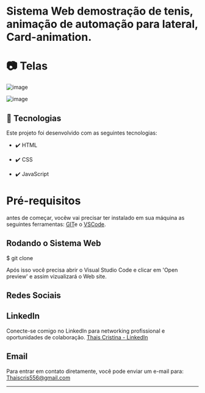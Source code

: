 # Sistema Web demostração de tenis, animação de automação para lateral, Card-animation.


# 📷 Telas


  ![image](https://github.com/thaiscris24/Card-animation-master/assets/114692153/9ef195b8-4714-468e-a104-aefcf2a3e32a)

  
 ![image](https://github.com/thaiscris24/Card-animation-master/assets/114692153/5d773d08-d240-463f-84c3-eb44e7229a51)



## 🚀 Tecnologias

Este projeto foi desenvolvido com as seguintes tecnologias:

- ✔️ HTML

- ✔️ CSS

- ✔️ JavaScript



# Pré-requisitos

antes de começar, vocêw vai precisar ter instalado em sua máquina as seguintes ferramentas: [GIT](https://git-scm.com/)e o [VSCode](https://code.visualstudio.com/download).

<h2> Rodando o Sistema Web </h2>
$ git clone <https://github.com/thaiscris24/Card-animation-master.git>

Após isso você precisa abrir o Visual Studio Code e clicar em 'Open preview' e assim vizualizará o Web site.



## Redes Sociais

## LinkedIn
Conecte-se comigo no LinkedIn para networking profissional e oportunidades de colaboração.
[Thais Cristina - LinkedIn](https://www.linkedin.com/in/thais-cristina-40b312179/)

## Email
Para entrar em contato diretamente, você pode enviar um e-mail para:
[Thaiscris556@gmail.com](mailto:Thaiscris556@gmail.com)



---
